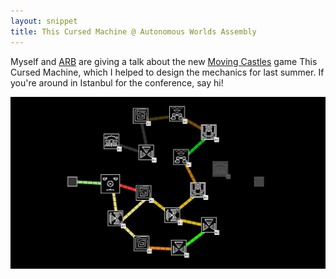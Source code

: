 ```yaml
---
layout: snippet
title: This Cursed Machine @ Autonomous Worlds Assembly
---
```


Myself and [ARB](https://twitter.com/ArthurRoingBaer) are giving a talk about the new [Moving Castles](https://movingcastles.world/) game This Cursed Machine, which I helped to design the mechanics for last summer. If you're around in Istanbul for the conference, say hi!

<img width="552" src="/assets/img/news/cursed_machine.jpg">

